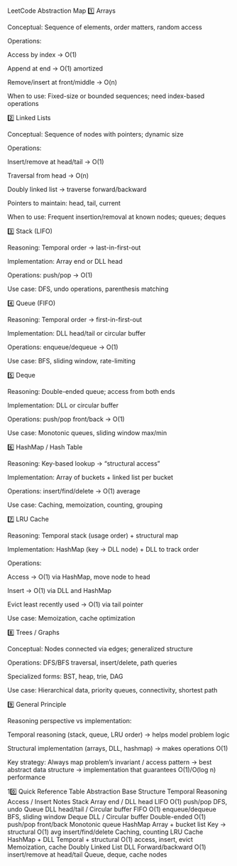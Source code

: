 LeetCode Abstraction Map
1️⃣ Arrays

Conceptual: Sequence of elements, order matters, random access

Operations:

Access by index → O(1)

Append at end → O(1) amortized

Remove/insert at front/middle → O(n)

When to use: Fixed-size or bounded sequences; need index-based operations

2️⃣ Linked Lists

Conceptual: Sequence of nodes with pointers; dynamic size

Operations:

Insert/remove at head/tail → O(1)

Traversal from head → O(n)

Doubly linked list → traverse forward/backward

Pointers to maintain: head, tail, current

When to use: Frequent insertion/removal at known nodes; queues; deques

3️⃣ Stack (LIFO)

Reasoning: Temporal order → last-in-first-out

Implementation: Array end or DLL head

Operations: push/pop → O(1)

Use case: DFS, undo operations, parenthesis matching

4️⃣ Queue (FIFO)

Reasoning: Temporal order → first-in-first-out

Implementation: DLL head/tail or circular buffer

Operations: enqueue/dequeue → O(1)

Use case: BFS, sliding window, rate-limiting

5️⃣ Deque

Reasoning: Double-ended queue; access from both ends

Implementation: DLL or circular buffer

Operations: push/pop front/back → O(1)

Use case: Monotonic queues, sliding window max/min

6️⃣ HashMap / Hash Table

Reasoning: Key-based lookup → “structural access”

Implementation: Array of buckets + linked list per bucket

Operations: insert/find/delete → O(1) average

Use case: Caching, memoization, counting, grouping

7️⃣ LRU Cache

Reasoning: Temporal stack (usage order) + structural map

Implementation: HashMap (key → DLL node) + DLL to track order

Operations:

Access → O(1) via HashMap, move node to head

Insert → O(1) via DLL and HashMap

Evict least recently used → O(1) via tail pointer

Use case: Memoization, cache optimization

8️⃣ Trees / Graphs

Conceptual: Nodes connected via edges; generalized structure

Operations: DFS/BFS traversal, insert/delete, path queries

Specialized forms: BST, heap, trie, DAG

Use case: Hierarchical data, priority queues, connectivity, shortest path

9️⃣ General Principle

Reasoning perspective vs implementation:

Temporal reasoning (stack, queue, LRU order) → helps model problem logic

Structural implementation (arrays, DLL, hashmap) → makes operations O(1)

Key strategy: Always map problem’s invariant / access pattern → best abstract data structure → implementation that guarantees O(1)/O(log n) performance

10️⃣ Quick Reference Table
Abstraction Base Structure Temporal Reasoning Access / Insert Notes
Stack Array end / DLL head LIFO O(1) push/pop DFS, undo
Queue DLL head/tail / Circular buffer FIFO O(1) enqueue/dequeue BFS, sliding window
Deque DLL / Circular buffer Double-ended O(1) push/pop front/back Monotonic queue
HashMap Array + bucket list Key → structural O(1) avg insert/find/delete Caching, counting
LRU Cache HashMap + DLL Temporal + structural O(1) access, insert, evict Memoization, cache
Doubly Linked List DLL Forward/backward O(1) insert/remove at head/tail Queue, deque, cache nodes
